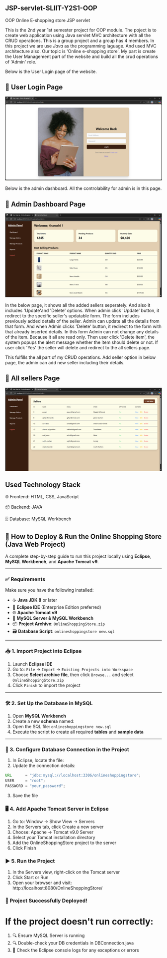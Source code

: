 ## JSP-servlet-SLIIT-Y2S1-OOP

OOP Online E-shopping store JSP servlet

This is the 2nd year 1st semester project for OOP module. The poject is to create web application using Java servlet MVC architecture with all the CRUD operations. This is a group project and a group has 4 members. In this project we are use *Java* as the programming laguage. And used MVC architecture also. Our topic is 'Online e-shopping store'. My part is create the User Management part of the website and build all the crud operations of 'Admin' role.

Below is the User Login page of the website.

## 🧾 User Login Page

![User Login](OnlineShoppingStore/src/main/webapp/client/images/signup.png)

Below is the admin dashboard. All the controlability for admin is in this page.

## 🧾 Admin Dashboard Page

![admin dashboard](OnlineShoppingStore/src/main/webapp/admin/images/admindashboard.png)

In the below page, it shows all the added sellers seperately. And also it includes 'Update'and 'Delete' options. When admin click 'Update' button, it redirect to the specific seller's updatable form. The form includes previously added details of the seller. Admin can update all the details from that form. And when Admin clicks 'Delete' button, it redirect to the form with that already inserted details. In this form Admin can not change any details of the item. Because it all are read only. Then user click 'Delete item', the system popups the alert message whether the item should delete or not. If user click 'Yes' the seller will delete and redirect to the all sellers page.

This fulfills the all part of my CRUD operations. Add seller option in below page, the admin can add new seller including their details.

## 🧾 All sellers Page

![admin dashboard](OnlineShoppingStore/src/main/webapp/admin/images/addUsers.png)

## Used Technology Stack

🌐 Frontend: HTML, CSS, JavaScript

📦 Backend: JAVA

🗄️ Database: MySQL Workbench

## 🚀 How to Deploy & Run the Online Shopping Store (Java Web Project)

A complete step-by-step guide to run this project locally using **Eclipse**, **MySQL Workbench**, and **Apache Tomcat v9**.

---

### ✅ Requirements

Make sure you have the following installed:

- ☕ **Java JDK 8** or later  
- 🧠 **Eclipse IDE** (Enterprise Edition preferred)  
- 🌐 **Apache Tomcat v9**  
- 🐬 **MySQL Server & MySQL Workbench**  
- 📦 **Project Archive**: `OnlineShoppingStore.zip`  
- 🗃️ **Database Script**: `onlineshoppingstore new.sql`

---

### 📥 1. Import Project into Eclipse

1. Launch **Eclipse IDE**  
2. Go to: `File` → `Import` → `Existing Projects into Workspace`  
3. Choose **Select archive file**, then click `Browse...` and select `OnlineShoppingStore.zip`  
4. Click `Finish` to import the project

---

### 🛠️ 2. Set Up the Database in MySQL

1. Open **MySQL Workbench**  
2. Create a new **schema** named:  
3. Open the SQL file: `onlineshoppingstore new.sql`  
4. Execute the script to create all required **tables** and **sample data**

---

### 🔧 3. Configure Database Connection in the Project

1. In Eclipse, locate the file:  
2. Update the connection details:

```java
URL      = "jdbc:mysql://localhost:3306/onlineshoppingstore";
USER     = "root";
PASSWORD = "your_password";

```
3. Save the file

### 🖥️ 4. Add Apache Tomcat Server in Eclipse

1. Go to: Window → Show View → Servers
2. In the Servers tab, click Create a new server
3. Choose: Apache → Tomcat v9.0 Server
4. Select your Tomcat installation directory
5. Add the OnlineShoppingStore project to the server
6. Click Finish

### ▶️ 5. Run the Project

1. In the Servers view, right-click on the Tomcat server
2. Click Start or Run
3. Open your browser and visit: http://localhost:8080/OnlineShoppingStore/

### 🎉 Project Successfully Deployed!

# If the project doesn't run correctly:

1. 🔍 Ensure MySQL Server is running
2. 🔍 Double-check your DB credentials in DBConnection.java
3. 🧾 Check the Eclipse console logs for any exceptions or errors

